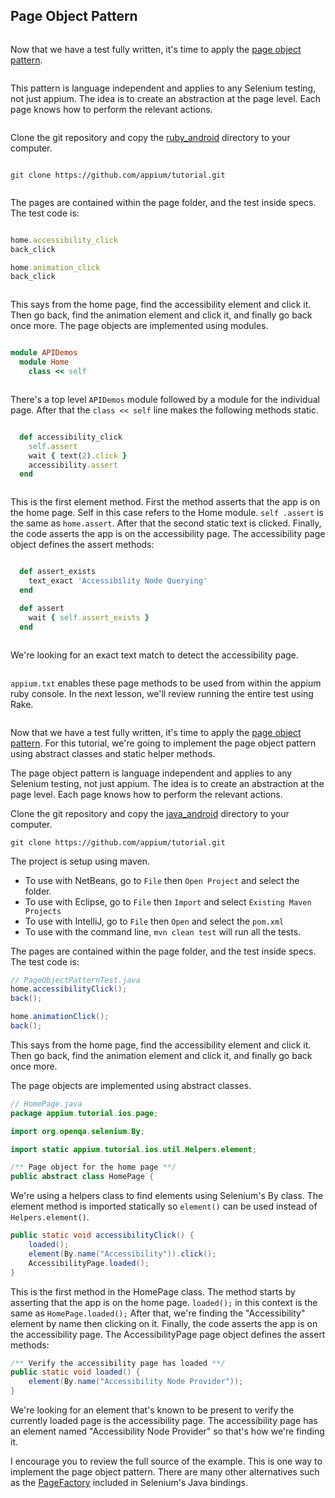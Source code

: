## Page Object Pattern

<ruby>

Now that we have a test fully written, it's time to apply the
[page object pattern](https://github.com/SeleniumHQ/selenium/wiki/PageObjects).

This pattern is language independent and applies to any Selenium testing,
not just appium. The idea is to create an abstraction at the page level. Each
page knows how to perform the relevant actions.

Clone the git repository and copy the [ruby_android](https://github.com/appium/tutorial/tree/master/modules/source/ruby_android)
directory to your computer.

`git clone https://github.com/appium/tutorial.git`

The pages are contained within the page folder, and the test inside specs.
The test code is:

```ruby
home.accessibility_click
back_click

home.animation_click
back_click
```

This says from the home page, find the accessibility element and click it.
Then go back, find the animation element and click it,
and finally go back once more. The page objects are implemented using modules.

```ruby
module APIDemos
  module Home
    class << self
```

There's a top level `APIDemos` module followed by a module for the
individual page. After that the `class << self` line makes the following
methods static.

```ruby
  def accessibility_click
    self.assert
    wait { text(2).click }
    accessibility.assert
  end
```

This is the first element method. First the method asserts that the app
is on the home page. Self in this case refers to the Home module. `self
.assert` is the same as `home.assert`. After that the second static text
is clicked. Finally, the code asserts the app is on the accessibility page.
The accessibility page object defines the assert methods:

```ruby
  def assert_exists
    text_exact 'Accessibility Node Querying'
  end

  def assert
    wait { self.assert_exists }
  end
```

We're looking for an exact text match to detect the accessibility page.

`appium.txt` enables these page methods to be used from within the appium
ruby console. In the next lesson, we'll review running the entire test using
Rake.

</ruby>

<java>

Now that we have a test fully written, it's time to apply the
[page object pattern](https://github.com/SeleniumHQ/selenium/wiki/PageObjects).
For this tutorial, we're going to implement the page object pattern using
abstract classes and static helper methods.

The page object pattern is language independent and applies to any Selenium
testing, not just appium. The idea is to create an abstraction at the page
level. Each page knows how to perform the relevant actions.

Clone the git repository and copy the [java_android](https://github.com/appium/tutorial/tree/master/projects/java_android)
directory to your computer.

`git clone https://github.com/appium/tutorial.git`

The project is setup using maven.

- To use with NetBeans, go to `File` then `Open Project` and select the folder.
- To use with Eclipse, go to `File` then `Import` and select `Existing Maven Projects`
- To use with IntelliJ, go to `File` then `Open` and select the `pom.xml`
- To use with the command line, `mvn clean test` will run all the tests.

The pages are contained within the page folder, and the test inside specs.
The test code is:

```java
// PageObjectPatternTest.java
home.accessibilityClick();
back();

home.animationClick();
back();
```

This says from the home page, find the accessibility element and click it. Then
go back, find the animation element and click it, and finally go back once
more.

The page objects are implemented using abstract classes.

```java
// HomePage.java
package appium.tutorial.ios.page;

import org.openqa.selenium.By;

import static appium.tutorial.ios.util.Helpers.element;

/** Page object for the home page **/
public abstract class HomePage {
```

We're using a helpers class to find elements using Selenium's By class. The
element method is imported statically so `element()` can be used instead of
`Helpers.element()`.

```java
public static void accessibilityClick() {
    loaded();
    element(By.name("Accessibility")).click();
    AccessibilityPage.loaded();
}
```

This is the first method in the HomePage class. The method starts by asserting
that the app is on the home page. `loaded();` in this context is the same as
`HomePage.loaded();` After that, we're finding the "Accessibility" element by
name then clicking on it. Finally, the code asserts the app is on
the accessibility page. The AccessibilityPage page object defines the assert methods:

```java
/** Verify the accessibility page has loaded **/
public static void loaded() {
    element(By.name("Accessibility Node Provider"));
}
```

We're looking for an element that's known to be present to verify the
currently loaded page is the accessibility page. The accessibility page has
an element named "Accessibility Node Provider" so that's how we're
finding it.

I encourage you to review the full source of the example. This is one way to
implement the page object pattern. There are many other alternatives such as the
[PageFactory](https://github.com/SeleniumHQ/selenium/wiki/PageFactory) included in
Selenium's Java bindings.

</java>
